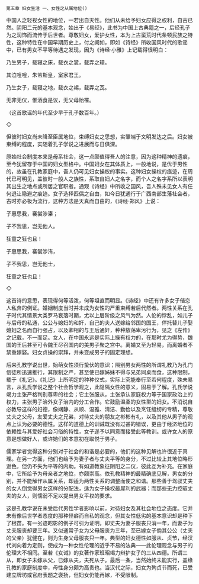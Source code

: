     第五章 妇女生活 一、女性之从属地位() 

   中国人之轻视女性的地位，一若出自天性。他们从未给予妇女应得之权利，自古已然。阴阳二元的基本观念，始出于《易经》，此书为中国上古典籍之一，后经孔子为之润饰而流传于后世者。尊敬妇女，爱护女性，本为上古蛮荒时代条顿民族之特性，这种特性在中国早期历史上，付之阙如，即如《诗经》所收国风时代的歌谣中，已有男女不平等待遇之发现，因为《诗经·小雅》上记载得很明白：

   乃生男子，载寝之床，载衣之裳，载弄之璋。

   其泣喤喤，朱芾斯皇，室家君王。

   乃生女子，载寝之地，载衣之裼，载弄之瓦。

   无非无仪，惟酒食是议，无父母贻罹。

   （这首歌谣的年代至少早于孔子数百年。）

   ◇

   但彼时妇女尚未降至臣属地位，束缚妇女之思想，实肇端于文明发达之后。妇女被束缚的程度，实随着孔子学说之进展而与日俱深。

   原始社会制度本来是母系社会，这一点颇值得吾人的注意，因为这种精神的遗痕，至今犹留存于中国的妇女型格中。中国妇女在其体质上，一般地说，是优于男性的，故虽在孔教家庭中，吾人仍可见妇女操权的事实。这种妇女操权的痕迹，在周代已可明见，盖彼时一般人之族性，系取自妇人之名字，而个人之名字系所以表明其出生之地点或所居之官职者。通观《诗经》中所收之国风，吾人殊未见女人有任何退让隐避之痕迹。女子选择匹偶之自由，如今日犹通行于广西南部生藩社会者，古时亦必极为流行，这种方法是天真而自由的，《诗经·郑风》上说：

   子惠思我，褰裳涉溱；

   子不我思，岂无他人。

   狂童之狂也且！

   子惠思我，褰裳涉洧，

   子不我思，岂无他士，

   狂童之狂也且！

   ◇

   这首诗的意思，表现得何等活泼，何等坦直而明显。《诗经》中还有许多女子偕恋人私奔的例证。婚姻制度当时并未成为女性的严重束缚若后代然者。两性关系在孔子时代其情景大类罗马衰落时期，尤以上层阶级之风气为然。人伦的悖乱，如儿子与后母的私通，公公与媳妇的和奸，自己的夫人送嫁给邻国的国王，佯托替儿子娶媳妇之名而自行强占，以及卿相的与王后通奸，种种放荡卑污行为，见之《左传》之记载，不一而足。女人，在中国永远是实际上操有权力的，在那时尤为得势，魏国的王后甚至可令魏王尽召国内的美男子聚之宫中。离婚又至为轻易，而离婚者不禁重嫁娶。妇女贞操的崇拜，并未变成男子的固定理想。

   后来孔教学说出世，始萌女性须行蛰伏的意识；隔别男女两性的所谓礼教乃为孔门信徒所迅速推行，其限制之严，甚至使已嫁姊妹不得与兄弟同桌而食，这种限制，载于《礼记》。《礼记》上所明定的种种仪式，实际上究能奉行至若何程度，殊未易言，从孔氏学说之整个社会哲学观之，此隐隔女性的意义，固易于了解。孔氏学说竭力主张严格判别尊卑的社会；它主张服从，主张承认家庭权力等于国家政治上的权力，主张男子治外女子治内的分工合作。它鼓励温柔的女性型的妇女。不消说自必教导这样的妇德，像娴静、从顺、温雅、清洁、勤俭以及烹饪缝纫的专精，尊敬丈夫之父母，友爱丈夫之兄弟，对待丈夫的朋友之彬彬有礼，以及其他从男子的观点上认为必要的德性。这样的道德上的训诫既没有过甚的错误，更由于经济地位的依赖性与其爱好社会习俗的特性，女子遂予以同意而接受此等教训。或许女人的原意是想做好人，或许她们的本意初在取悦于男子。

   儒家学者觉得这种分别对于社会的和谐是必要的，他们的这种见解也许很近于真理。在另一方面，他们也给予为妻子者与丈夫平等的身分，不过比较上其地位略形逊色，但仍不失为平等的内助。有如道教象征阴阳之二仪，彼此互为补充。在家庭中，它所给予为母亲者之地位，亦颇崇高。依孔教精神的最精确底见解，男女的分别，并不能解作从属关系，却适为两性关系的调整而使之和谐。那些善于驾驭丈夫的女人倒觉得男女这样的分配法，适为女子操权最犀利的武器；而那些无力控驭丈夫的女人，则懦弱不足以提出男女平权的要求。

   这是孔教学说在未受后代男性学者影响以前，对待妇女及其社会地位之态度。它并未有像后世学者态度的那种怪癖而自私的观念，但其女性低劣的基本意识却是种下了根苗。有一劣迹昭彰的例子可引为证明，即丈夫为妻子服丧只消一年，而妻子为丈夫服丧却要三年。又似通常子女为父母服丧为三年，至已嫁女子倘其公公（丈夫的父亲）犹健在，则为生身父母服丧只一年。典型的妇女德性如服从、贞节，经汉代刘向着为定则，使成为一种女性伦理的近乎不易的法典——此伦理观念与男子的伦理大不相同。至若《女诫》的女著作家班昭竭力辩护女子的三从四德。所谓三从，即女子未嫁从父，已嫁从夫，夫死从子。最后一条，当然始终未能实行，盖缘孔教的家庭制度中，母性身分颇为高贵也。当汉代之际，妇女为殉贞节而死，已受建立牌坊或官府表题之褒扬，但妇女仍能再嫁，不受限制。

